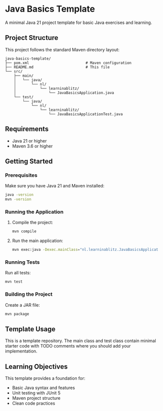# Java Basics Template

A minimal Java 21 project template for basic Java exercises and learning.

## Project Structure

This project follows the standard Maven directory layout:

```
java-basics-template/
├── pom.xml                          # Maven configuration
├── README.md                        # This file
└── src/
    ├── main/
    │   └── java/
    │       └── nl/
    │           └── learninablitz/
    │               └── JavaBasicsApplication.java
    └── test/
        └── java/
            └── nl/
                └── learninablitz/
                    └── JavaBasicsApplicationTest.java
```

## Requirements

- Java 21 or higher
- Maven 3.6 or higher

## Getting Started

### Prerequisites

Make sure you have Java 21 and Maven installed:

```bash
java -version
mvn -version
```

### Running the Application

1. Compile the project:
   ```bash
   mvn compile
   ```

2. Run the main application:
   ```bash
   mvn exec:java -Dexec.mainClass="nl.learninablitz.JavaBasicsApplication"
   ```

### Running Tests

Run all tests:
```bash
mvn test
```

### Building the Project

Create a JAR file:
```bash
mvn package
```

## Template Usage

This is a template repository. The main class and test class contain minimal starter code with TODO comments where you should add your implementation.

## Learning Objectives

This template provides a foundation for:

- Basic Java syntax and features
- Unit testing with JUnit 5
- Maven project structure
- Clean code practices
